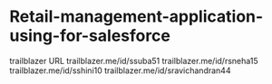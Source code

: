 # Retail-management-application-using-for-salesforce

trailblazer URL
trailblazer.me/id/ssuba51
trailblazer.me/id/rsneha15
trailblazer.me/id/sshini10
trailblazer.me/id/sravichandran44
